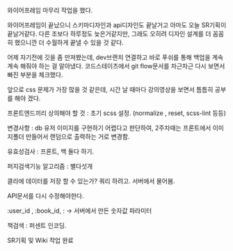 와이어프레임 마무리 작업을 했다.

와이어프레임이 끝났으니 스키마디자인과 api디자인도 끝날거고 아마도 오늘 SR기획이 끝날거같다. 다른 조보다 하루정도 늦은거같지만, 그래도 오히려 디자인 설계를 더 꼼꼼히 했으니깐 더 수월하게 끝낼 수 있을 것 같다.

어제 자기전에 깃을 좀 만져봤는데, dev브랜치 연결하고 바로 푸쉬를 통해 백업을 계속계속 해줘야 하는 걸 알아냈다. 코드스테이츠에서 git flow문서를 차근차근 다시 보면서 빠진 부분을 체크했다.

앞으로 css 문제가 가장 많을 것 같은데, 시간 날 때마다 강의영상을 보면서 틈틈히 공부를 해야 겠다.

프론트엔드끼리 상의해야 할 것 : 초기 scss 설정. (normalize , reset, scss-lint 등등)

변경사항 : db 유저 이미지를 구현하기 어렵다고 판단하여, 2주차때는 프론트에서 이미지폴더 만들어서 랜덤으로 출력하는 거로 변경함.

유효성검사 : 프론트, 백 둘다 하기.

퍼지검색기능 알고리즘 : 별다섯개

클라에 데이터를 저장 할 수 있는가? 쿼리 하려고. 서버에서 물어봄.

API문서를 다시 수정해야한다.

:user_id , :book_id, : -> 서버에서 만든 숫자값 파라미터

책검색 : 퍼센트 인코딩.

SR기획 및 Wiki 작업 완료
